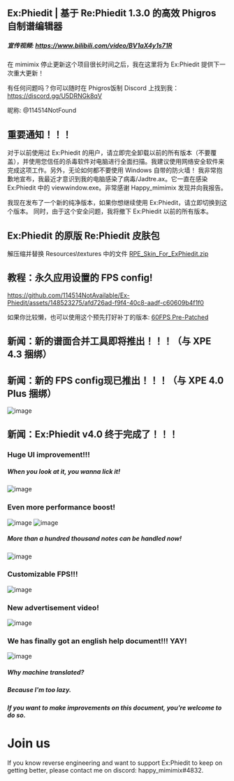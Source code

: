 ## Ex:Phiedit  |  基于 Re:Phiedit 1.3.0 的高效 Phigros 自制谱编辑器
##### 宣传视频: https://www.bilibili.com/video/BV1aX4y1s71R

在 mimimix 停止更新这个项目很长时间之后，我在这里将为 Ex:Phiedit 提供下一次重大更新！

有任何问题吗？你可以随时在 Phigros饭制 Discord 上找到我：https://discord.gg/U5DRNGk8qV

昵称: @114514NotFound 

## 重要通知！！！

对于以前使用过 Ex:Phiedit 的用户，请立即完全卸载以前的所有版本（不要覆盖），并使用您信任的杀毒软件对电脑进行全面扫描。我建议使用网络安全软件来完成这项工作。另外，无论如何都不要使用 Windows 自带的防火墙！
我非常抱歉地宣布，我最近才意识到我的电脑感染了病毒/Jadtre.ax。它一直在感染 Ex:Phiedit 中的 viewwindow.exe。非常感谢 Happy_mimimix 发现并向我报告。

我现在发布了一个新的纯净版本，如果你想继续使用 Ex:Phiedit，请立即切换到这个版本。
同时，由于这个安全问题，我将撤下 Ex:Phiedit 以前的所有版本。

## Ex:Phiedit 的原版 Re:Phiedit 皮肤包
解压缩并替换 Resources\textures 中的文件
[RPE_Skin_For_ExPhiedit.zip](https://github.com/114514NotAvailable/Ex-Phiedit/files/13198539/RPE_Skin_For_ExPhiedit.zip)

## 教程：永久应用设置的 FPS config! 
https://github.com/114514NotAvailable/Ex-Phiedit/assets/148523275/afd726ad-f9f4-40c8-aadf-c60609b4f1f0

如果你比较懒，也可以使用这个预先打好补丁的版本: 
[60FPS Pre-Patched](https://github.com/114514NotAvailable/Ex-Phiedit/files/13211134/ChartEditer_60FPS_PrePatched.zip)

## 新闻：新的谱面合并工具即将推出！！！（与 XPE 4.3 捆绑）

## 新闻：新的 FPS config现已推出！！！（与 XPE 4.0 Plus 捆绑）
![image](https://github.com/sudo-000/Ex-Phiedit/assets/107282563/4bb55063-a87a-4162-8297-14239248bf28)

## 新闻：Ex:Phiedit v4.0 终于完成了！！！

### Huge UI improvement!!! 
##### When you look at it, you wanna lick it! 
![image](https://github.com/sudo-000/Ex-Phiedit/assets/107282563/2066b72a-ee58-448a-9f3a-9ad656983bae)

### Even more performance boost! 
![image](https://github.com/sudo-000/Ex-Phiedit/assets/107282563/330695b3-405d-405c-a57c-156df410a6e3)
![image](https://github.com/sudo-000/Ex-Phiedit/assets/107282563/76df8090-eadb-47de-aadf-ea1f9b8d21d6)
##### More than a hundred thousand notes can be handled now! 
![image](https://github.com/sudo-000/Ex-Phiedit/assets/107282563/62467f3a-6fb1-487b-b89b-fecaa281caf5)

### Customizable FPS!!! 
![image](https://github.com/sudo-000/Ex-Phiedit/assets/107282563/6d27737f-8e39-4da0-97b3-183fd5354785)

### New advertisement video! 
![image](https://github.com/sudo-000/Ex-Phiedit/assets/107282563/35d7659b-d864-4951-87eb-5d23030b75bb)

### We has finally got an english help document!!! YAY! 
![image](https://github.com/sudo-000/Ex-Phiedit/assets/107282563/ae58065f-b9e1-4fef-8156-84f2a25d5844)
##### Why machine translated? 
##### Because I'm too lazy. 
##### If you want to make improvements on this document, you're welcome to do so. 

# Join us
If you know reverse engineering and want to support Ex:Phiedit to keep on getting better, please contact me on discord: happy_mimimix#4832. 
